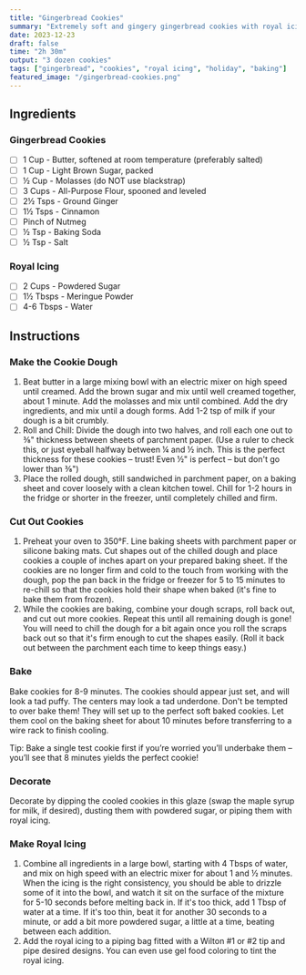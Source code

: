 ```yaml
---
title: "Gingerbread Cookies"
summary: "Extremely soft and gingery gingerbread cookies with royal icing"
date: 2023-12-23
draft: false
time: "2h 30m"
output: "3 dozen cookies"
tags: ["gingerbread", "cookies", "royal icing", "holiday", "baking"]
featured_image: "/gingerbread-cookies.png"
---
```


## Ingredients

### Gingerbread Cookies

- [ ] 1 Cup - Butter, softened at room temperature (preferably salted)
- [ ] 1 Cup - Light Brown Sugar, packed
- [ ] ½ Cup - Molasses (do NOT use blackstrap)
- [ ] 3 Cups - All-Purpose Flour, spooned and leveled
- [ ] 2½ Tsps - Ground Ginger
- [ ] 1½ Tsps - Cinnamon
- [ ] Pinch of Nutmeg
- [ ] ½ Tsp - Baking Soda
- [ ] ½ Tsp - Salt

### Royal Icing

- [ ] 2 Cups - Powdered Sugar
- [ ] 1½ Tbsps - Meringue Powder
- [ ] 4-6 Tbsps - Water

## Instructions

### Make the Cookie Dough

1. Beat butter in a large mixing bowl with an electric mixer on high speed until creamed. Add the brown sugar and mix until well creamed together, about 1 minute. Add the molasses and mix until combined. Add the dry ingredients, and mix until a dough forms. Add 1-2 tsp of milk if your dough is a bit crumbly.
2. Roll and Chill: Divide the dough into two halves, and roll each one out to ⅜" thickness between sheets of parchment paper. (Use a ruler to check this, or just eyeball halfway between ¼ and ½ inch. This is the perfect thickness for these cookies – trust! Even ½" is perfect – but don't go lower than ⅜")
3. Place the rolled dough, still sandwiched in parchment paper, on a baking sheet and cover loosely with a clean kitchen towel. Chill for 1-2 hours in the fridge or shorter in the freezer, until completely chilled and firm.

### Cut Out Cookies

1. Preheat your oven to 350°F. Line baking sheets with parchment paper or silicone baking mats. Cut shapes out of the chilled dough and place cookies a couple of inches apart on your prepared baking sheet. If the cookies are no longer firm and cold to the touch from working with the dough, pop the pan back in the fridge or freezer for 5 to 15 minutes to re-chill so that the cookies hold their shape when baked (it's fine to bake them from frozen).
2. While the cookies are baking, combine your dough scraps, roll back out, and cut out more cookies. Repeat this until all remaining dough is gone! You will need to chill the dough for a bit again once you roll the scraps back out so that it's firm enough to cut the shapes easily. (Roll it back out between the parchment each time to keep things easy.)

### Bake

Bake cookies for 8-9 minutes. The cookies should appear just set, and will look a tad puffy. The centers may look a tad underdone. Don't be tempted to over bake them! They will set up to the perfect soft baked cookies. Let them cool on the baking sheet for about 10 minutes before transferring to a wire rack to finish cooling.

Tip: Bake a single test cookie first if you’re worried you’ll underbake them – you’ll see that 8 minutes yields the perfect cookie!

### Decorate

Decorate by dipping the cooled cookies in this glaze (swap the maple syrup for milk, if desired), dusting them with powdered sugar, or piping them with royal icing.

### Make Royal Icing

1. Combine all ingredients in a large bowl, starting with 4 Tbsps of water, and mix on high speed with an electric mixer for about 1 and ½ minutes. When the icing is the right consistency, you should be able to drizzle some of it into the bowl, and watch it sit on the surface of the mixture for 5-10 seconds before melting back in. If it's too thick, add 1 Tbsp of water at a time. If it's too thin, beat it for another 30 seconds to a minute, or add a bit more powdered sugar, a little at a time, beating between each addition.
2. Add the royal icing to a piping bag fitted with a Wilton #1 or #2 tip and pipe desired designs. You can even use gel food coloring to tint the royal icing.
